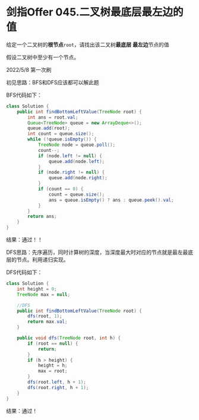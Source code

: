 # 剑指Offer 045.二叉树最底层最左边的值

给定一个二叉树的**根节点**`root`，请找出该二叉树**最底层** **最左边**节点的值

假设二叉树中至少有一个节点。

2022/5/8 第一次刷

初见思路：BFS和DFS应该都可以解此题

BFS代码如下：

```java
class Solution {
    public int findBottomLeftValue(TreeNode root) {
        int ans = root.val;
        Queue<TreeNode> queue = new ArrayDeque<>();
        queue.add(root);
        int count = queue.size();
        while (!queue.isEmpty()) {
            TreeNode node = queue.poll();
            count--;
            if (node.left != null) {
                queue.add(node.left);
            }
            if (node.right != null) {
                queue.add(node.right);
            }
            if (count == 0) {
                count = queue.size();
                ans = queue.isEmpty() ? ans : queue.peek().val;
            }
        }
        return ans;
    }
}
```

结果：通过！！

DFS思路：先序遍历，同时计算树的深度，当深度最大时对应的节点就是最左最底层的节点。利用递归实现。

DFS代码如下：

```java
class Solution {
    int height = 0;
    TreeNode max = null;

    //DFS
    public int findBottomLeftValue(TreeNode root) {
        dfs(root, 1);
        return max.val;
    }

    public void dfs(TreeNode root, int h) {
        if (root == null) {
            return;
        }
        if (h > height) {
            height = h;
            max = root;
        }
        dfs(root.left, h + 1);
        dfs(root.right, h + 1);
    }
}
```

结果：通过！
